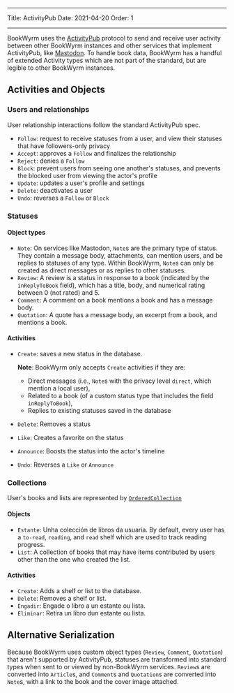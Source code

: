 - - -
Title: ActivityPub Date: 2021-04-20 Order: 1
- - -

BookWyrm uses the [ActivityPub](http://activitypub.rocks/) protocol to send and receive user activity between other BookWyrm instances and other services that implement ActivityPub, like [Mastodon](https://joinmastodon.org/). To handle book data, BookWyrm has a handful of extended Activity types which are not part of the standard, but are legible to other BookWyrm instances.

## Activities and Objects

### Users and relationships
User relationship interactions follow the standard ActivityPub spec.

- `Follow`: request to receive statuses from a user, and view their statuses that have followers-only privacy
- `Accept`: approves a `Follow` and finalizes the relationship
- `Reject`: denies a `Follow`
- `Block`: prevent users from seeing one another's statuses, and prevents the blocked user from viewing the actor's profile
- `Update`: updates a user's profile and settings
- `Delete`: deactivates a user
- `Undo`: reverses a `Follow` or `Block`

### Statuses
#### Object types

- `Note`: On services like Mastodon, `Note`s are the primary type of status. They contain a message body, attachments, can mention users, and be replies to statuses of any type. Within BookWyrm, `Note`s can only be created as direct messages or as replies to other statuses.
- `Review`: A review is a status in response to a book (indicated by the `inReplyToBook` field), which has a title, body, and numerical rating between 0 (not rated) and 5.
- `Comment`: A comment on a book mentions a book and has a message body.
- `Quotation`: A quote has a message body, an excerpt from a book, and mentions a book.


#### Activities

- `Create`: saves a new status in the database.

   **Note**: BookWyrm only accepts `Create` activities if they are:

   - Direct messages (i.e., `Note`s with the privacy level `direct`, which mention a local user),
   - Related to a book (of a custom status type that includes the field `inReplyToBook`),
   - Replies to existing statuses saved in the database
- `Delete`: Removes a status
- `Like`: Creates a favorite on the status
- `Announce`: Boosts the status into the actor's timeline
- `Undo`: Reverses a `Like` or `Announce`

### Collections
User's books and lists are represented by [`OrderedCollection`](https://www.w3.org/TR/activitystreams-vocabulary/#dfn-orderedcollection)

#### Objects

- `Estante`: Unha colección de libros da usuaria. By default, every user has a `to-read`, `reading`, and `read` shelf which are used to track reading progress.
- `List`: A collection of books that may have items contributed by users other than the one who created the list.

#### Activities

- `Create`: Adds a shelf or list to the database.
- `Delete`: Removes a shelf or list.
- `Engadir`: Engade o libro a un estante ou lista.
- `Eliminar`: Retira un libro dun estante ou lista.


## Alternative Serialization
Because BookWyrm uses custom object types (`Review`, `Comment`, `Quotation`) that aren't supported by ActivityPub, statuses are transformed into standard types when sent to or viewed by non-BookWyrm services. `Review`s are converted into `Article`s, and `Comment`s and `Quotation`s are converted into `Note`s, with a link to the book and the cover image attached.

